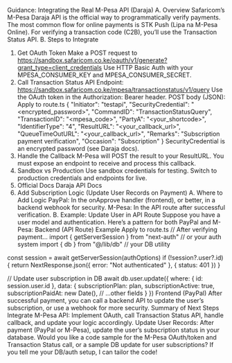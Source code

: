 Guidance: Integrating the Real M-Pesa API (Daraja)
A. Overview
Safaricom’s M-Pesa Daraja API is the official way to programmatically verify payments.
The most common flow for online payments is STK Push (Lipa na M-Pesa Online).
For verifying a transaction code (C2B), you’ll use the Transaction Status API.
B. Steps to Integrate
1. Get OAuth Token
Make a POST request to https://sandbox.safaricom.co.ke/oauth/v1/generate?grant_type=client_credentials
Use HTTP Basic Auth with your MPESA_CONSUMER_KEY and MPESA_CONSUMER_SECRET.
2. Call Transaction Status API
Endpoint: https://sandbox.safaricom.co.ke/mpesa/transactionstatus/v1/query
Use the OAuth token in the Authorization: Bearer <token> header.
POST body (JSON):
Apply to route.ts
  {
    "Initiator": "testapi",
    "SecurityCredential": "<encrypted_password>",
    "CommandID": "TransactionStatusQuery",
    "TransactionID": "<mpesa_code>",
    "PartyA": "<your_shortcode>",
    "IdentifierType": "4",
    "ResultURL": "<your_callback_url>",
    "QueueTimeOutURL": "<your_callback_url>",
    "Remarks": "Subscription payment verification",
    "Occasion": "Subscription"
  }
SecurityCredential is an encrypted password (see Daraja docs).
3. Handle the Callback
M-Pesa will POST the result to your ResultURL.
You must expose an endpoint to receive and process this callback.
4. Sandbox vs Production
Use sandbox credentials for testing.
Switch to production credentials and endpoints for live.
5. Official Docs
Daraja API Docs
2. Add Subscription Logic (Update User Records on Payment)
A. Where to Add Logic
PayPal: In the onApprove handler (frontend), or better, in a backend webhook for security.
M-Pesa: In the API route after successful verification.
B. Example: Update User in API Route
Suppose you have a user model and authentication. Here’s a pattern for both PayPal and M-Pesa:
Backend (API Route) Example
Apply to route.ts
// After verifying payment...
import { getServerSession } from \"next-auth\" // or your auth system
import { db } from \"@/lib/db\" // your DB utility

const session = await getServerSession(authOptions)
if (!session?.user?.id) {
  return NextResponse.json({ error: \"Not authenticated\" }, { status: 401 })
}

// Update user subscription in DB
await db.user.update({
  where: { id: session.user.id },
  data: {
    subscriptionPlan: plan,
    subscriptionActive: true,
    subscriptionPaidAt: new Date(),
    // ...other fields
  }
})
Frontend (PayPal)
After successful payment, you can call a backend API to update the user’s subscription, or use a webhook for more security.
Summary of Next Steps
Integrate M-Pesa API:
Implement OAuth, call Transaction Status API, handle callback, and update your logic accordingly.
Update User Records:
After payment (PayPal or M-Pesa), update the user’s subscription status in your database.
Would you like a code sample for the M-Pesa OAuth/token and Transaction Status call, or a sample DB update for user subscriptions? If you tell me your DB/auth setup, I can tailor the code!
